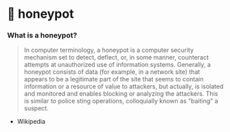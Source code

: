 # 🍯 honeypot

### What is a honeypot?
> In computer terminology, a honeypot is a computer security mechanism set to detect, deflect, or, in some manner, counteract attempts at unauthorized use of information systems. Generally, a honeypot consists of data (for example, in a network site) that appears to be a legitimate part of the site that seems to contain information or a resource of value to attackers, but actually, is isolated and monitored and enables blocking or analyzing the attackers. This is similar to police sting operations, colloquially known as "baiting" a suspect.

- Wikipedia